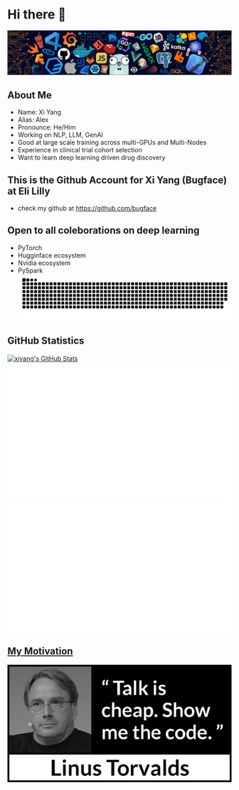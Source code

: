 # Hi there 👋
![image](./image/Header.png)

## About Me
- Name: Xi Yang
- Alias: Alex
- Pronounce: He/Him
- Working on NLP, LLM, GenAI
- Good at large scale training across multi-GPUs and Multi-Nodes
- Experience in clinical trial cohort selection
- Want to learn deep learning driven drug discovery

## This is the Github Account for Xi Yang (Bugface) at Eli Lilly
- check my github at https://github.com/bugface

## Open to all coleborations on deep learning
- PyTorch
- Hugginface ecosystem
- Nvidia ecosystem
- PySpark
![image](./image/grid-snake.svg)

## GitHub Statistics
<a href="https://github.com/xiyang-aads-lilly/xiyang-aads-lilly">
<img align="center" src="https://github-readme-stats.vercel.app/api?username=xiyang-aads-lilly&show_icons=true&line_height=27&count_private=true&title_color=f48c06&text_color=c9cacc&icon_color=2bbc8a&bg_color=000000" alt="xiyang's GitHub Stats" />

![](https://github.com/xiyang-aads-lilly/xiyang-aads-lilly/blob/main/generated/overview.svg)
![](https://github.com/xiyang-aads-lilly/xiyang-aads-lilly/blob/main/generated/languages.svg)

## My Motivation
![image](./image/showmecode.jpeg)
